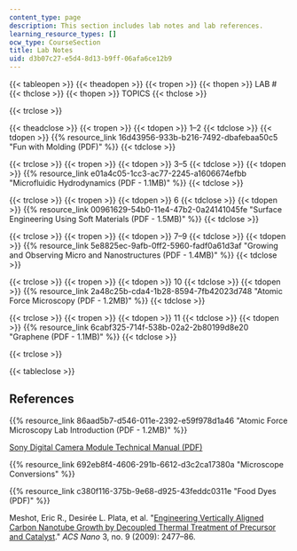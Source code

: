 ```yaml
---
content_type: page
description: This section includes lab notes and lab references.
learning_resource_types: []
ocw_type: CourseSection
title: Lab Notes
uid: d3b07c27-e5d4-8d13-b9ff-06afa6ce12b9
---
```


{{< tableopen >}}
{{< theadopen >}}
{{< tropen >}}
{{< thopen >}}
LAB #
{{< thclose >}}
{{< thopen >}}
TOPICS
{{< thclose >}}

{{< trclose >}}

{{< theadclose >}}
{{< tropen >}}
{{< tdopen >}}
1–2
{{< tdclose >}}
{{< tdopen >}}
{{% resource_link 16d43956-933b-b216-7492-dbafebaa50c5 "Fun with Molding (PDF)" %}}
{{< tdclose >}}

{{< trclose >}}
{{< tropen >}}
{{< tdopen >}}
3–5
{{< tdclose >}}
{{< tdopen >}}
{{% resource_link e01a4c05-1cc3-ac77-2245-a1606674efbb "Microfluidic Hydrodynamics (PDF - 1.1MB)" %}}
{{< tdclose >}}

{{< trclose >}}
{{< tropen >}}
{{< tdopen >}}
6
{{< tdclose >}}
{{< tdopen >}}
{{% resource_link 00961629-54b0-11e4-47b2-0a24141045fe "Surface Engineering Using Soft Materials (PDF - 1.5MB)" %}}
{{< tdclose >}}

{{< trclose >}}
{{< tropen >}}
{{< tdopen >}}
7–9
{{< tdclose >}}
{{< tdopen >}}
{{% resource_link 5e8825ec-9afb-0ff2-5960-fadf0a61d3af "Growing and Observing Micro and Nanostructures (PDF - 1.4MB)" %}}
{{< tdclose >}}

{{< trclose >}}
{{< tropen >}}
{{< tdopen >}}
10
{{< tdclose >}}
{{< tdopen >}}
{{% resource_link 2a48c25b-cda4-1b28-8594-7fb42023d748 "Atomic Force Microscopy (PDF - 1.2MB)" %}}
{{< tdclose >}}

{{< trclose >}}
{{< tropen >}}
{{< tdopen >}}
11
{{< tdclose >}}
{{< tdopen >}}
{{% resource_link 6cabf325-714f-538b-02a2-2b80199d8e20 "Graphene (PDF - 1.1MB)" %}}
{{< tdclose >}}

{{< trclose >}}

{{< tableclose >}}

References
----------

{{% resource_link 86aad5b7-d546-011e-2392-e59f978d1a46 "Atomic Force Microscopy Lab Introduction (PDF - 1.2MB)" %}}

[Sony Digital Camera Module Technical Manual (PDF)](https://pro.sony.com/bbsc/assetDownloadController/XCDV60_V60CR_SX90_SX90CR_U100_U100CR_Technical_Manual.pdf?path=Asset%20Hierarchy$Professional$SEL-yf-generic-153703$SEL-yf-generic-153738SEL-asset-116864.pdf&id=StepID$SEL-asset-116864$original&dimension=original)

{{% resource_link 692eb8f4-4606-291b-6612-d3c2ca17380a "Microscope Conversions" %}}

{{% resource_link c380f116-375b-9e68-d925-43feddc0311e "Food Dyes (PDF)" %}}

Meshot, Eric R., Desirée L. Plata, et al. "[Engineering Vertically Aligned Carbon Nanotube Growth by Decoupled Thermal Treatment of Precursor and Catalyst](https://doi.org/10.1021/nn900446a)." _ACS Nano_ 3, no. 9 (2009): 2477–86.